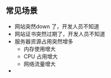 ## 常见场景

* 网站突然down 了，开发人员不知道
* 网站证书突然过期了，开发人员不知道
* 服务器资源占用突然增多
  * 内存使用增大
  * CPU 占用增大
  * 网络流量增大
* 


